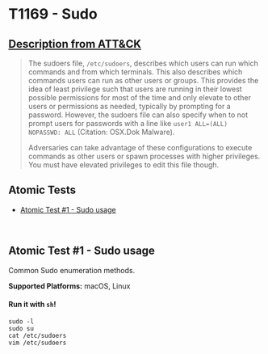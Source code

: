 # T1169 - Sudo
## [Description from ATT&CK](https://attack.mitre.org/wiki/Technique/T1169)
<blockquote>The sudoers file, <code>/etc/sudoers</code>, describes which users can run which commands and from which terminals. This also describes which commands users can run as other users or groups. This provides the idea of least privilege such that users are running in their lowest possible permissions for most of the time and only elevate to other users or permissions as needed, typically by prompting for a password. However, the sudoers file can also specify when to not prompt users for passwords with a line like <code>user1 ALL=(ALL) NOPASSWD: ALL</code> (Citation: OSX.Dok Malware). 

Adversaries can take advantage of these configurations to execute commands as other users or spawn processes with higher privileges. You must have elevated privileges to edit this file though.</blockquote>

## Atomic Tests

- [Atomic Test #1 - Sudo usage](#atomic-test-1---sudo-usage)


<br/>

## Atomic Test #1 - Sudo usage
Common Sudo enumeration methods.

**Supported Platforms:** macOS, Linux


#### Run it with `sh`! 
```
sudo -l
sudo su
cat /etc/sudoers
vim /etc/sudoers
```



<br/>
